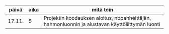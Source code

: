 päivä | aika | mitä tein
----- | ---- | ---------
| 17.11. |  5   | Projektin koodauksen aloitus, nopanheittäjän, hahmonluonnin ja alustavan käyttöliittymän luonti |
